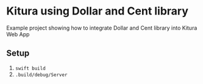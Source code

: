 # Kitura using Dollar and Cent library

Example project showing how to integrate Dollar and Cent library into Kitura Web App

## Setup

1. `swift build`
2. `.build/debug/Server`
